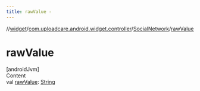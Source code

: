 ```yaml
---
title: rawValue -
---
```

//[widget](../../index.md)/[com.uploadcare.android.widget.controller](../index.md)/[SocialNetwork](index.md)/[rawValue](raw-value.md)



# rawValue  
[androidJvm]  
Content  
val [rawValue](raw-value.md): [String](https://kotlinlang.org/api/latest/jvm/stdlib/kotlin/-string/index.html)  




